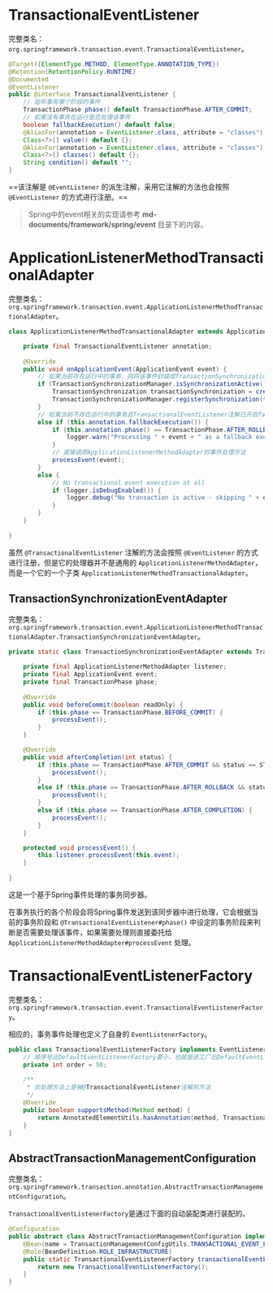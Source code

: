 # TransactionalEventListener

完整类名：`org.springframework.transaction.event.TransactionalEventListener`。

```java
@Target({ElementType.METHOD, ElementType.ANNOTATION_TYPE})
@Retention(RetentionPolicy.RUNTIME)
@Documented
@EventListener
public @interface TransactionalEventListener {
    // 监听事务哪个阶段的事件
    TransactionPhase phase() default TransactionPhase.AFTER_COMMIT;
    // 如果没有事务在运行是否处理该事件
    boolean fallbackExecution() default false;
    @AliasFor(annotation = EventListener.class, attribute = "classes")
	Class<?>[] value() default {};
    @AliasFor(annotation = EventListener.class, attribute = "classes")
	Class<?>[] classes() default {};
    String condition() default "";
}
```

==该注解是 `@EventListener` 的派生注解，采用它注解的方法也会按照 `@EventListener` 的方式进行注册。==

> Spring中的event相关的实现请参考 **md-documents/framework/spring/event** 目录下的内容。

# ApplicationListenerMethodTransactionalAdapter

完整类名：`org.springframework.transaction.event.ApplicationListenerMethodTransactionalAdapter`。

```java
class ApplicationListenerMethodTransactionalAdapter extends ApplicationListenerMethodAdapter {

	private final TransactionalEventListener annotation;
    
    @Override
	public void onApplicationEvent(ApplicationEvent event) {
        // 如果当前存在运行中的事务，则将该事件封装成TransactionSynchronization，注册到该事务的同步器中，延迟事件的处理到事务的各个阶段。
		if (TransactionSynchronizationManager.isSynchronizationActive()) {
			TransactionSynchronization transactionSynchronization = createTransactionSynchronization(event);
			TransactionSynchronizationManager.registerSynchronization(transactionSynchronization);
		}
        // 如果当前不存在运行中的事务且TransactionalEventListener注解已开启fallbackExecution，则会直接处理该事件。
		else if (this.annotation.fallbackExecution()) {
			if (this.annotation.phase() == TransactionPhase.AFTER_ROLLBACK && logger.isWarnEnabled()) {
				logger.warn("Processing " + event + " as a fallback execution on AFTER_ROLLBACK phase");
			}
            // 直接调用ApplicationListenerMethodAdapter的事件处理方法
			processEvent(event);
		}
		else {
			// No transactional event execution at all
			if (logger.isDebugEnabled()) {
				logger.debug("No transaction is active - skipping " + event);
			}
		}
	}
    
}
```

虽然 `@TransactionalEventListener` 注解的方法会按照 `@EventListener` 的方式进行注册，但是它的处理器并不是通用的 `ApplicationListenerMethodAdapter`，而是一个它的一个子类 `ApplicationListenerMethodTransactionalAdapter`。

## TransactionSynchronizationEventAdapter

完整类名：`org.springframework.transaction.event.ApplicationListenerMethodTransactionalAdapter.TransactionSynchronizationEventAdapter`。

```java
private static class TransactionSynchronizationEventAdapter extends TransactionSynchronizationAdapter {

    private final ApplicationListenerMethodAdapter listener;
    private final ApplicationEvent event;
    private final TransactionPhase phase;
    
    @Override
    public void beforeCommit(boolean readOnly) {
        if (this.phase == TransactionPhase.BEFORE_COMMIT) {
            processEvent();
        }
    }

    @Override
    public void afterCompletion(int status) {
        if (this.phase == TransactionPhase.AFTER_COMMIT && status == STATUS_COMMITTED) {
            processEvent();
        }
        else if (this.phase == TransactionPhase.AFTER_ROLLBACK && status == STATUS_ROLLED_BACK) {
            processEvent();
        }
        else if (this.phase == TransactionPhase.AFTER_COMPLETION) {
            processEvent();
        }
    }

    protected void processEvent() {
        this.listener.processEvent(this.event);
    }
    
}
```

这是一个基于Spring事件处理的事务同步器。

在事务执行的各个阶段会将Spring事件发送到该同步器中进行处理，它会根据当前的事务阶段和 `@TransactionalEventListener#phase()` 中设定的事务阶段来判断是否需要处理该事件，如果需要处理则直接委托给 `ApplicationListenerMethodAdapter#processEvent` 处理。

#  TransactionalEventListenerFactory

完整类名：`org.springframework.transaction.event.TransactionalEventListenerFactory`。

相应的，事务事件处理也定义了自身的 `EventListenerFactory`。

```java
public class TransactionalEventListenerFactory implements EventListenerFactory, Ordered {
    // 顺序号比DefaultEventListenerFactory要小，也就是该工厂比DefaultEventListenerFactory的优先级要高。
    private int order = 50;
    
    /**
     * 仅处理方法上是被@TransactionalEventListener注解的方法
     */
    @Override
	public boolean supportsMethod(Method method) {
		return AnnotatedElementUtils.hasAnnotation(method, TransactionalEventListener.class);
	}
}
```

## AbstractTransactionManagementConfiguration

完整类名：`org.springframework.transaction.annotation.AbstractTransactionManagementConfiguration`。

`TransactionalEventListenerFactory`是通过下面的自动装配类进行装配的。

```java
@Configuration
public abstract class AbstractTransactionManagementConfiguration implements ImportAware {
    @Bean(name = TransactionManagementConfigUtils.TRANSACTIONAL_EVENT_LISTENER_FACTORY_BEAN_NAME)
	@Role(BeanDefinition.ROLE_INFRASTRUCTURE)
	public static TransactionalEventListenerFactory transactionalEventListenerFactory() {
		return new TransactionalEventListenerFactory();
	}
}
```

